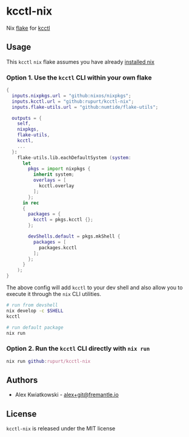 # kcctl-nix

Nix [flake](https://nixos.wiki/wiki/Flakes) for [kcctl](https://github.com/kcctl/kcctl)

## Usage

This `kcctl` `nix` flake assumes you have already [installed nix](https://determinate.systems/posts/determinate-nix-installer)

### Option 1. Use the `kcctl` CLI within your own flake

```nix
{
  inputs.nixpkgs.url = "github:nixos/nixpkgs";
  inputs.kcctl.url = "github:rupurt/kcctl-nix";
  inputs.flake-utils.url = "github:numtide/flake-utils";

  outputs = {
    self,
    nixpkgs,
    flake-utils,
    kcctl,
    ...
  }:
    flake-utils.lib.eachDefaultSystem (system:
      let
        pkgs = import nixpkgs {
          inherit system;
          overlays = [
            kcctl.overlay
          ];
        };
      in rec
      {
        packages = {
          kcctl = pkgs.kcctl {};
        };

        devShells.default = pkgs.mkShell {
          packages = [
            packages.kcctl
          ];
        };
      }
    );
}
```

The above config will add `kcctl` to your dev shell and also allow you to execute it
through the `nix` CLI utilities.

```sh
# run from devshell
nix develop -c $SHELL
kcctl
```

```sh
# run default package
nix run
```

### Option 2. Run the `kcctl` CLI directly with `nix run`

```nix
nix run github:rupurt/kcctl-nix
```

## Authors

- Alex Kwiatkowski - alex+git@fremantle.io

## License

`kcctl-nix` is released under the MIT license
